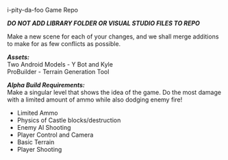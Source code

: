 i-pity-da-foo Game Repo

***DO NOT ADD LIBRARY FOLDER OR VISUAL STUDIO FILES TO REPO***

Make a new scene for each of your changes, and we shall merge additions to make for as few conflicts as possible.

***Assets:***  
Two Android Models - Y Bot and Kyle  
ProBuilder - Terrain Generation Tool

***Alpha Build Requirements:***  
Make a singular level that shows the idea of the game. Do the most damage with a limited amount of ammo while also dodging enemy fire!  
* Limited Ammo  
* Physics of Castle blocks/destruction  
* Enemy AI Shooting  
* Player Control and Camera  
* Basic Terrain  
* Player Shooting
